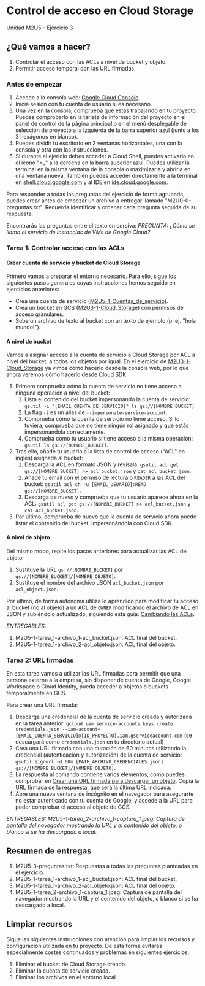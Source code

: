 # Control de acceso en Cloud Storage
Unidad M2U5 - Ejercicio 3

## ¿Qué vamos a hacer?
1. Controlar el acceso con las ACLs a nivel de bucket y objeto.
1. Permitir acceso temporal con las URL firmadas.

### Antes de empezar
1. Accede a la consola web: [Google Cloud Console](https://console.cloud.google.com).
1. Inicia sesión con tu cuenta de usuario si es necesario.
1. Una vez en la consola, comprueba que estás trabajando en tu proyecto. Puedes comprobarlo en la tarjeta de información del proyecto en el panel de control de la página principal o en el menú desplegable de selección de proyecto a la izquierda de la barra superior azul (junto a los 3 hexágonos en blanco).
1. Puedes dividir tu escritorio en 2 ventanas horizontales, una con la consola y otra con las instrucciones.
1. Si durante el ejericio debes acceder a Cloud Shell, puedes activarlo en el icono ">_" a la derecha en la barra superior azul. Puedes utilizar la terminal en la misma ventana de la consola o maximizarla y abrirla en una ventana nueva. También puedes acceder directamente a la terminal en [shell.cloud.google.com](https://shell.cloud.google.com) y al IDE en [ide.cloud.google.com](https://ide.cloud.google.com/).

Para responder a todas las preguntas del ejercicio de forma agrupada, puedes crear antes de empezar un archivo a entregar llamado "M2U0-0-preguntas.txt". Recuerda identificar y ordenar cada pregunta seguida de su respuesta.

Encontrarás las preguntas entre el texto en cursiva: *PREGUNTA: ¿Cómo se llama el servicio de instancias de VMs de Google Cloud?*

### Tarea 1: Controlar acceso con las ACLs

#### Crear cuenta de servicio y bucket de Cloud Storage
Primero vamos a preparar el entorno necesario. Para ello, sigue los siguientes pasos generales cuyas instrucciones hemos seguido en ejercicios anteriores:
- Crea una cuenta de servicio ([M2U5-1-Cuentas_de_servicio](https://github.com/Tokio-School/Google_Cloud/blob/main/M2U5-Seguridad_y_control_de_acceso/M2U5-1-Cuentas_de_servicio.md)).
- Crea un bucket en GCS ([M2U3-1-Cloud_Storage](https://github.com/Tokio-School/Google_Cloud/blob/main/M2U3-Almacenamiento_y_bases_de_datos/M2U3-1-Cloud_Storage.md)) con permisos de acceso granulares.
- Sube un archivo de texto al bucket con un texto de ejemplo (p. ej. "hola mundo!").

#### A nivel de bucket
Vamos a asignar acceso a la cuenta de servicio a Cloud Storage por ACL a nivel del bucket, a todos los objetos por igual. En el ejercicio de [M2U3-1-Cloud_Storage](https://github.com/Tokio-School/Google_Cloud/blob/main/M2U3-Almacenamiento_y_bases_de_datos/M2U3-1-Cloud_Storage.md) ya vimos cómo hacerlo desde la consola web, por lo que ahora veremos cómo hacerlo desde Cloud SDK.

1. Primero comprueba cómo la cuenta de servicio no tiene acceso a ninguna operación a nivel del bucket:
    1. Lista el contenido del bucket impersonando la cuenta de servicio: `gsutil -i "[EMAIL_CUENTA_DE_SERVICIO]" ls gs://[NOMBRE_BUCKET]`
    1. La flag `-i` es un alias de `--impersonate-service-account`.
    1. Comprueba cómo la cuenta de servicio no tiene acceso. Si lo tuviera, comprueba que no tiene ningún rol asignado y que estás impersonándola correctamente.
    1. Comprueba como tu usuario sí tiene acceso a la misma operación: `gsutil ls gs://[NOMBRE_BUCKET]`.
1. Tras ello, añade tu usuario a la lista de control de acceso ("ACL" en inglés) asignada al bucket:
    1. Descarga la ACL en formato JSON y revísala: `gsutil acl get gs://[NOMBRE_BUCKET] >> acl_bucket.json` y `cat acl_bucket.json`.
    1. Añade tu email con el permiso de lectura o `READER` a las ACL del bucket: `gsutil acl ch -u [EMAIL_USUARIO]:READ gs://[NOMBRE_BUCKET]`.
    1. Descarga de nuevo y comprueba que tu usuario aparece ahora en la ACL: `gsutil acl get gs://[NOMBRE_BUCKET] >> acl_bucket.json` y `cat acl_bucket.json`.
1. Por último, comprueba de nuevo que la cuenta de servicio ahora puede listar el contenido del bucket, impersonándola con Cloud SDK.

#### A nivel de objeto
Del mismo modo, repite los pasos anteriores para actualizar las ACL del objeto:
1. Sustituye la URL `gs://[NOMBRE_BUCKET]` por `gs://[NOMBRE_BUCKET]/[NOMBRE_OBJETO]`.
1. Sustituye el nombre del archivo JSON `acl_bucket.json` por `acl_object.json`.

Por último, de forma autónoma utiliza lo aprendido para modificar tu acceso al bucket (no al objeto) a un ACL de `OWNER` modificando el archivo de ACL en JSON y subiéndolo actualizado, siguiendo esta guía: [Cambiando las ACLs](https://cloud.google.com/storage/docs/access-control/create-manage-lists?hl=en#changing-acls).

*ENTREGABLES:*
1. M2U5-1-tarea_1-archivo_1-acl_bucket.json: ACL final del bucket.
1. M2U5-1-tarea_1-archivo_2-acl_objeto.json: ACL final del objeto.

### Tarea 2: URL firmadas
En esta tarea vamos a utilizar las URL firmadas para permitir que una persona externa a la empresa, sin disponer de cuenta de Google, Google Workspace o Cloud Identity, pueda acceder a objetos o buckets temporalmente en GCS.

Para crear una URL firmada:
1. Descarga una credencial de la cuenta de servicio creada y autorizada en la tarea anterior: `gcloud iam service-accounts keys create credentials.json --iam-account=[EMAIL_CUENTA_SERVICIO]@[ID_PROYECTO].iam.gserviceaccount.com` (se descargará como `credentials.json` en tu directorio actual)
1. Crea una URL firmada con una duración de 60 minutos utilizando la credencial (autenticación y autorización) de la cuenta de servicio: `gsutil signurl -d 60m [PATH_ARCHIVO_CREDENCIALES.json] gs://[NOMBRE_BUCKET]/[NOMBRE_OBJETO]`.
1. La respuesta al comando contiene varios elementos, como puedes comprobar en [Crear una URL firmada para descargar un objeto](https://cloud.google.com/storage/docs/access-control/signing-urls-with-helpers#download-object). Copia la URL firmada de la respuesta, que será la última URL indicada.
1. Abre una nueva ventana de incógnito en el navegador para asegurarte no estar autenticado con tu cuenta de Google, y accede a la URL para poder comprobar el acceso al objeto de GCS.

*ENTREGABLES: M2U5-1-tarea_2-archivo_1-captura_1.jpeg: Captura de pantalla del navegador mostrando la URL y el contenido del objeto, o blanco si se ha descargado a local.*

## Resumen de entregas
1. M2U5-3-preguntas.txt: Respuestas a todas las preguntas planteadas en el ejercicio.
1. M2U5-1-tarea_1-archivo_1-acl_bucket.json: ACL final del bucket.
1. M2U5-1-tarea_1-archivo_2-acl_objeto.json: ACL final del objeto.
1. M2U5-1-tarea_2-archivo_1-captura_1.jpeg: Captura de pantalla del navegador mostrando la URL y el contenido del objeto, o blanco si se ha descargado a local.

## Limpiar recursos
Sigue las siguientes instrucciones con atención para limpiar los recursos y configuración utilizada en tu proyecto. De esta forma evitarás especialmente costes continuados y problemas en siguientes ejercicios.

1. Eliminar el bucket de Cloud Storage creado.
1. Eliminar la cuenta de servicio creada.
1. Eliminar los archivos en el entorno local.

